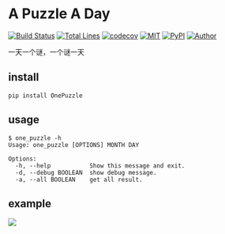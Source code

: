 # A Puzzle A Day

[![Build Status](https://img.shields.io/travis/windard/OnePuzzle)](https://travis-ci.com/github/windard/OnePuzzle)
[![Total Lines](https://img.shields.io/tokei/lines/github/windard/OnePuzzle)](https://github.com/windard/OnePuzzle)
[![codecov](https://codecov.io/gh/windard/OnePuzzle/branch/master/graph/badge.svg?token=JKFqVmzvLm)](https://codecov.io/gh/windard/OnePuzzle)
[![MIT](https://img.shields.io/github/license/windard/OnePuzzle)](https://github.com/windard/OnePuzzle/blob/master/LICENSE)
[![PyPI](https://img.shields.io/pypi/v/OnePuzzle)](https://pypi.org/project/OnePuzzle/)
[![Author](https://img.shields.io/badge/author-windard-359BE1)](https://windard.com)

一天一个谜，一个谜一天

## install

```
pip install OnePuzzle
```

## usage

```
$ one_puzzle -h
Usage: one_puzzle [OPTIONS] MONTH DAY

Options:
  -h, --help           Show this message and exit.
  -d, --debug BOOLEAN  show debug message.
  -a, --all BOOLEAN    get all result.
```

## example

![](https://windard-blog.oss-cn-beijing.aliyuncs.com/uTools_1633677947082.png)

